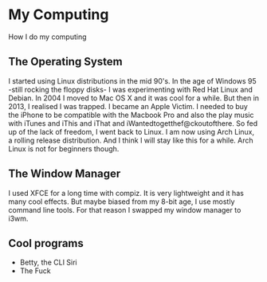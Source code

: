 # My Computing

How I do my computing

## The Operating System

I started using Linux distributions in the mid 90's. In the age of Windows 95 -still rocking the floppy disks- I was experimenting with Red Hat Linux and Debian. In 2004 I moved to Mac OS X and it was cool for a while. But then in 2013, I realised I was trapped. I became an Apple Victim. I needed to buy the iPhone to be compatible with the Macbook Pro and also the play music with iTunes and iThis and iThat and iWantedtogetthef@ckoutofthere. So fed up of the lack of freedom, I went back to Linux. I am now using Arch Linux, a rolling release distribution. And I think I will stay like this for a while. Arch Linux is not for beginners though.

## The Window Manager

I used XFCE for a long time with compiz. It is very lightweight and it has many cool effects. But maybe biased from my 8-bit age, I use mostly command line tools. For that reason I swapped my window manager to i3wm.

## Cool programs

* Betty, the CLI Siri
* The Fuck